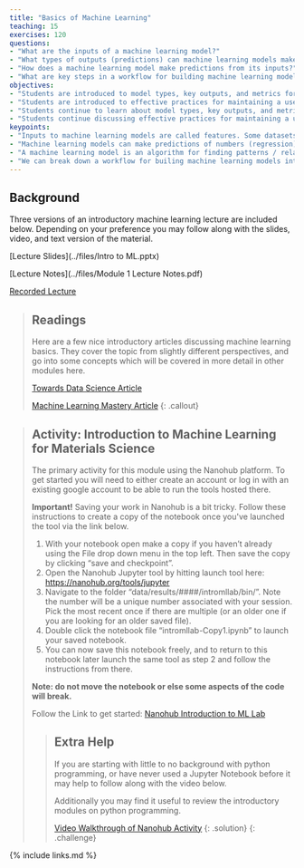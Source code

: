 ```yaml
---
title: "Basics of Machine Learning"
teaching: 15
exercises: 120
questions:
- "What are the inputs of a machine learning model?"
- "What types of outputs (predictions) can machine learning models make?"
- "How does a machine learning model make predictions from its inputs?"
- "What are key steps in a workflow for building machine learning models?"
objectives:
- "Students are introduced to model types, key outputs, and metrics for assessing performance"
- "Students are introduced to effective practices for maintaining a useful record of research"
- "Students continue to learn about model types, key outputs, and metrics for assessing performance"
- "Students continue discussing effective practices for maintaining a useful record of research"
keypoints:
- "Inputs to machine learning models are called features. Some datasets may come with features, other times they need to be generated using knowledge of the specific data."
- "Machine learning models can make predictions of numbers (regression), or classes (classification). There are different types of models more suited to different tasks."
- "A machine learning model is an algorithm for finding patterns / relationships between the input features and an output."
- "We can break down a workflow for builing machine learning models into key steps: feature generation, Feature Engineering, Model Assessment, Model Optimization, and Model Predictions"
---
```


## Background
  
Three versions of an introductory machine learning lecture are included below. Depending on your preference you may follow along with the slides, video, and text version of the material.
  
[Lecture Slides](../files/Intro to ML.pptx)
  
[Lecture Notes](../files/Module 1 Lecture Notes.pdf)
  
[Recorded Lecture](https://drive.google.com/file/d/1ZKl3toDN5FO01keG_e_HFMRPjk_EmAk0/view?usp=sharing)
  
> ## Readings
> Here are a few nice introductory articles discussing machine learning basics. 
> They cover the topic from slightly different perspectives, and go into some concepts which will be covered in more detail in other modules here.
>  
> [Towards Data Science Article](https://towardsdatascience.com/machine-learning-basics-part-1-a36d38c7916)
>  
> [Machine Learning Mastery Article](https://machinelearningmastery.com/basic-concepts-in-machine-learning/)
{: .callout}
  
> ## Activity: Introduction to Machine Learning for Materials Science
> 
> The primary activity for this module using the Nanohub platform. 
> To get started you will need to either create an account or log in with an existing google account to be able to run the tools hosted there.  
>  
> **Important!** Saving your work in Nanohub is a bit tricky. Follow these instructions to create a copy of the notebook once you've launched the tool via the link below.
>  
> 1. With your notebook open make a copy if you haven’t already using the File drop down menu in the top left. Then save the copy by clicking “save and checkpoint”.
> 2. Open the Nanohub Jupyter tool by hitting launch tool here: https://nanohub.org/tools/jupyter
> 3. Navigate to the folder “data/results/####/intromllab/bin/”. Note the number will be a unique number associated with your session. Pick the most recent once if there are multiple (or an older one if you are looking for an older saved file).
> 4. Double click the notebook file “intromllab-Copy1.ipynb” to launch your saved notebook.
> 5. You can now save this notebook freely, and to return to this notebook later launch the same tool as step 2 and follow the instructions from there.
>  
> **Note: do not move the notebook or else some aspects of the code will break.**
>  
> Follow the Link to get started: [Nanohub Introduction to ML Lab](https://nanohub.org/tools/intromllab/)
>  
> > ## Extra Help
> > If you are starting with little to no background with python programming, or have never used a Jupyter Notebook before it may help to follow along with the video below.
> >  
> > Additionally you may find it useful to review the introductory modules on python programming.
> >  
> > [Video Walkthrough of Nanohub Activity](https://www.youtube.com/playlist?list=PLUDGrMBDVGZlmFW1kbmq9NI2cMs2eCRON)
> {: .solution}
{: .challenge}



{% include links.md %}

